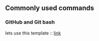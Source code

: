 ## Commonly used commands

### GitHub and Git bash 

lets use this template :: [link](https://github.com/fmind/cookiecutter-mlops-package)
